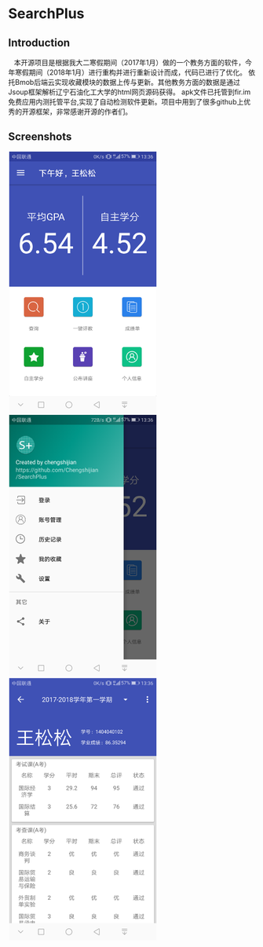 SearchPlus
==

Introduction
-

    本开源项目是根据我大二寒假期间（2017年1月）做的一个教务方面的软件，今年寒假期间（2018年1月）进行重构并进行重新设计而成，代码已进行了优化。
    依托Bmob后端云实现收藏模块的数据上传与更新。其他教务方面的数据是通过Jsoup框架解析辽宁石油化工大学的html网页源码获得。
    apk文件已托管到fir.im免费应用内测托管平台,实现了自动检测软件更新。项目中用到了很多github上优秀的开源框架，非常感谢开源的作者们。
    
Screenshots
-


<div style="float:center;border:solid 1px 000;margin:2px;">
 <img src="https://github.com/Chengshijian/SearchPlus/blob/master/screenshots/Screenshot_20180119-133620.png" width="300" style="margin="8px"">
 <img src="https://github.com/Chengshijian/SearchPlus/blob/master/screenshots/Screenshot_20180119-133624.png" width="300">
  <img src="https://github.com/Chengshijian/SearchPlus/blob/master/screenshots/Screenshot_20180119-133630.png" width="300">

</div>


